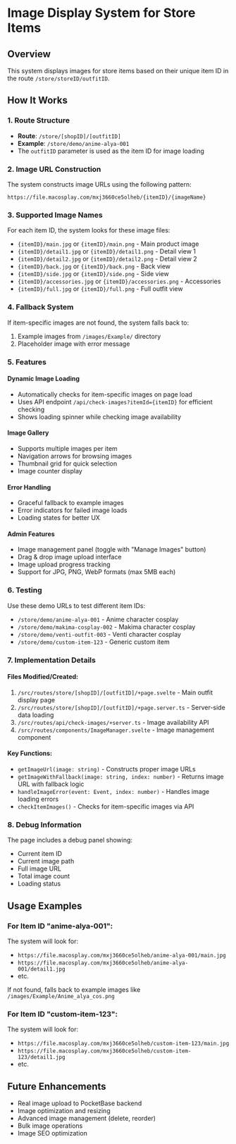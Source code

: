 # Image Display System for Store Items

## Overview
This system displays images for store items based on their unique item ID in the route `/store/storeID/outfitID`.

## How It Works

### 1. Route Structure
- **Route**: `/store/[shopID]/[outfitID]`
- **Example**: `/store/demo/anime-alya-001`
- The `outfitID` parameter is used as the item ID for image loading

### 2. Image URL Construction
The system constructs image URLs using the following pattern:
```
https://file.macosplay.com/mxj3660ce5olheb/{itemID}/{imageName}
```

### 3. Supported Image Names
For each item ID, the system looks for these image files:
- `{itemID}/main.jpg` or `{itemID}/main.png` - Main product image
- `{itemID}/detail1.jpg` or `{itemID}/detail1.png` - Detail view 1
- `{itemID}/detail2.jpg` or `{itemID}/detail2.png` - Detail view 2
- `{itemID}/back.jpg` or `{itemID}/back.png` - Back view
- `{itemID}/side.jpg` or `{itemID}/side.png` - Side view
- `{itemID}/accessories.jpg` or `{itemID}/accessories.png` - Accessories
- `{itemID}/full.jpg` or `{itemID}/full.png` - Full outfit view

### 4. Fallback System
If item-specific images are not found, the system falls back to:
1. Example images from `/images/Example/` directory
2. Placeholder image with error message

### 5. Features

#### Dynamic Image Loading
- Automatically checks for item-specific images on page load
- Uses API endpoint `/api/check-images?itemId={itemID}` for efficient checking
- Shows loading spinner while checking image availability

#### Image Gallery
- Supports multiple images per item
- Navigation arrows for browsing images
- Thumbnail grid for quick selection
- Image counter display

#### Error Handling
- Graceful fallback to example images
- Error indicators for failed image loads
- Loading states for better UX

#### Admin Features
- Image management panel (toggle with "Manage Images" button)
- Drag & drop image upload interface
- Image upload progress tracking
- Support for JPG, PNG, WebP formats (max 5MB each)

### 6. Testing
Use these demo URLs to test different item IDs:
- `/store/demo/anime-alya-001` - Anime character cosplay
- `/store/demo/makima-cosplay-002` - Makima character cosplay
- `/store/demo/venti-outfit-003` - Venti character cosplay
- `/store/demo/custom-item-123` - Generic custom item

### 7. Implementation Details

#### Files Modified/Created:
1. `/src/routes/store/[shopID]/[outfitID]/+page.svelte` - Main outfit display page
2. `/src/routes/store/[shopID]/[outfitID]/+page.server.ts` - Server-side data loading
3. `/src/routes/api/check-images/+server.ts` - Image availability API
4. `/src/routes/components/ImageManager.svelte` - Image management component

#### Key Functions:
- `getImageUrl(image: string)` - Constructs proper image URLs
- `getImageWithFallback(image: string, index: number)` - Returns image URL with fallback logic
- `handleImageError(event: Event, index: number)` - Handles image loading errors
- `checkItemImages()` - Checks for item-specific images via API

### 8. Debug Information
The page includes a debug panel showing:
- Current item ID
- Current image path
- Full image URL
- Total image count
- Loading status

## Usage Examples

### For Item ID "anime-alya-001":
The system will look for:
- `https://file.macosplay.com/mxj3660ce5olheb/anime-alya-001/main.jpg`
- `https://file.macosplay.com/mxj3660ce5olheb/anime-alya-001/detail1.jpg`
- etc.

If not found, falls back to example images like `/images/Example/Anime_alya_cos.png`

### For Item ID "custom-item-123":
The system will look for:
- `https://file.macosplay.com/mxj3660ce5olheb/custom-item-123/main.jpg`
- `https://file.macosplay.com/mxj3660ce5olheb/custom-item-123/detail1.jpg`
- etc.

## Future Enhancements
- Real image upload to PocketBase backend
- Image optimization and resizing
- Advanced image management (delete, reorder)
- Bulk image operations
- Image SEO optimization